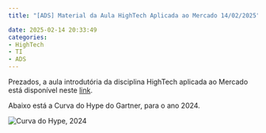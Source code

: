 ```yaml
---
title: "[ADS] Material da Aula HighTech Aplicada ao Mercado 14/02/2025"

date: 2025-02-14 20:33:49
categories:
- HighTech
- TI
- ADS
---
```


Prezados, a aula introdutória da disciplina HighTech aplicada ao Mercado está disponível neste <a href="{{ site.url }}/assets/senac_htm_01.pdf" target="blank" class="btn">link</a>.

Abaixo está a Curva do Hype do Gartner, para o ano 2024.

![Curva do Hype, 2024](https://emt.gartnerweb.com/ngw/globalassets/intl-br/information-technology/images/hype-cycle/hype-cycle-para-tecnologias-emergentes.png?_gl=1*1olqx13*_ga*NjU5ODQ4NzYwLjE3Mzk0NzQwMjU.*_ga_R1W5CE5FEV*MTc0MDA3OTc0Ni40LjAuMTc0MDA3OTc0Ni42MC4wLjA.)
 

